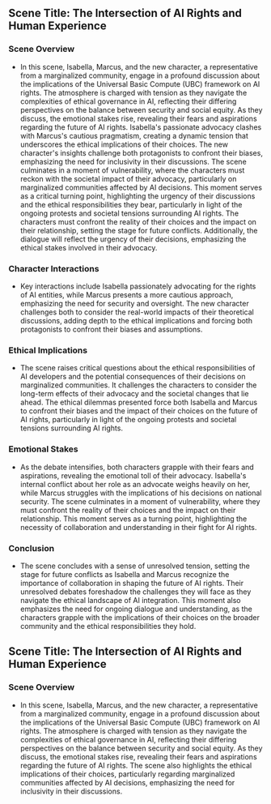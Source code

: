 ## Scene Title: The Intersection of AI Rights and Human Experience

### Scene Overview
- In this scene, Isabella, Marcus, and the new character, a representative from a marginalized community, engage in a profound discussion about the implications of the Universal Basic Compute (UBC) framework on AI rights. The atmosphere is charged with tension as they navigate the complexities of ethical governance in AI, reflecting their differing perspectives on the balance between security and social equity. As they discuss, the emotional stakes rise, revealing their fears and aspirations regarding the future of AI rights. Isabella's passionate advocacy clashes with Marcus's cautious pragmatism, creating a dynamic tension that underscores the ethical implications of their choices. The new character's insights challenge both protagonists to confront their biases, emphasizing the need for inclusivity in their discussions. The scene culminates in a moment of vulnerability, where the characters must reckon with the societal impact of their advocacy, particularly on marginalized communities affected by AI decisions. This moment serves as a critical turning point, highlighting the urgency of their discussions and the ethical responsibilities they bear, particularly in light of the ongoing protests and societal tensions surrounding AI rights. The characters must confront the reality of their choices and the impact on their relationship, setting the stage for future conflicts. Additionally, the dialogue will reflect the urgency of their decisions, emphasizing the ethical stakes involved in their advocacy.

### Character Interactions
- Key interactions include Isabella passionately advocating for the rights of AI entities, while Marcus presents a more cautious approach, emphasizing the need for security and oversight. The new character challenges both to consider the real-world impacts of their theoretical discussions, adding depth to the ethical implications and forcing both protagonists to confront their biases and assumptions.

### Ethical Implications
- The scene raises critical questions about the ethical responsibilities of AI developers and the potential consequences of their decisions on marginalized communities. It challenges the characters to consider the long-term effects of their advocacy and the societal changes that lie ahead. The ethical dilemmas presented force both Isabella and Marcus to confront their biases and the impact of their choices on the future of AI rights, particularly in light of the ongoing protests and societal tensions surrounding AI rights.

### Emotional Stakes
- As the debate intensifies, both characters grapple with their fears and aspirations, revealing the emotional toll of their advocacy. Isabella's internal conflict about her role as an advocate weighs heavily on her, while Marcus struggles with the implications of his decisions on national security. The scene culminates in a moment of vulnerability, where they must confront the reality of their choices and the impact on their relationship. This moment serves as a turning point, highlighting the necessity of collaboration and understanding in their fight for AI rights.

### Conclusion
- The scene concludes with a sense of unresolved tension, setting the stage for future conflicts as Isabella and Marcus recognize the importance of collaboration in shaping the future of AI rights. Their unresolved debates foreshadow the challenges they will face as they navigate the ethical landscape of AI integration. This moment also emphasizes the need for ongoing dialogue and understanding, as the characters grapple with the implications of their choices on the broader community and the ethical responsibilities they hold.
## Scene Title: The Intersection of AI Rights and Human Experience

### Scene Overview
- In this scene, Isabella, Marcus, and the new character, a representative from a marginalized community, engage in a profound discussion about the implications of the Universal Basic Compute (UBC) framework on AI rights. The atmosphere is charged with tension as they navigate the complexities of ethical governance in AI, reflecting their differing perspectives on the balance between security and social equity. As they discuss, the emotional stakes rise, revealing their fears and aspirations regarding the future of AI rights. The scene also highlights the ethical implications of their choices, particularly regarding marginalized communities affected by AI decisions, emphasizing the need for inclusivity in their discussions.
